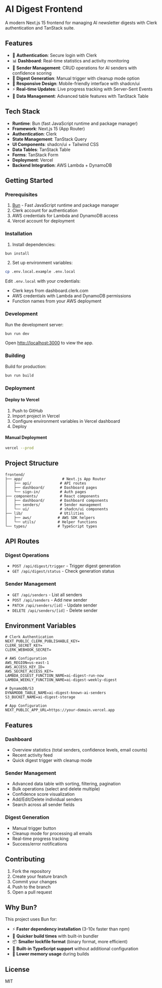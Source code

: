 # AI Digest Frontend

A modern Next.js 15 frontend for managing AI newsletter digests with Clerk authentication and TanStack suite.

## Features

- 🔐 **Authentication**: Secure login with Clerk
- 📊 **Dashboard**: Real-time statistics and activity monitoring
- 👥 **Sender Management**: CRUD operations for AI senders with confidence scoring
- 🚀 **Digest Generation**: Manual trigger with cleanup mode option
- 📱 **Responsive Design**: Mobile-friendly interface with shadcn/ui
- ⚡ **Real-time Updates**: Live progress tracking with Server-Sent Events
- 🔄 **Data Management**: Advanced table features with TanStack Table

## Tech Stack

- **Runtime**: Bun (fast JavaScript runtime and package manager)
- **Framework**: Next.js 15 (App Router)
- **Authentication**: Clerk
- **State Management**: TanStack Query
- **UI Components**: shadcn/ui + Tailwind CSS
- **Data Tables**: TanStack Table
- **Forms**: TanStack Form
- **Deployment**: Vercel
- **Backend Integration**: AWS Lambda + DynamoDB

## Getting Started

### Prerequisites

1. [Bun](https://bun.sh) - Fast JavaScript runtime and package manager
2. Clerk account for authentication
3. AWS credentials for Lambda and DynamoDB access
4. Vercel account for deployment

### Installation

1. Install dependencies:
```bash
bun install
```

2. Set up environment variables:
```bash
cp .env.local.example .env.local
```

Edit `.env.local` with your credentials:
- Clerk keys from dashboard.clerk.com
- AWS credentials with Lambda and DynamoDB permissions
- Function names from your AWS deployment

### Development

Run the development server:

```bash
bun run dev
```

Open [http://localhost:3000](http://localhost:3000) to view the app.

### Building

Build for production:

```bash
bun run build
```

### Deployment

#### Deploy to Vercel

1. Push to GitHub
2. Import project in Vercel
3. Configure environment variables in Vercel dashboard
4. Deploy

#### Manual Deployment

```bash
vercel --prod
```

## Project Structure

```
frontend/
├── app/                  # Next.js App Router
│   ├── api/             # API routes
│   ├── dashboard/       # Dashboard pages
│   └── sign-in/         # Auth pages
├── components/          # React components
│   ├── dashboard/       # Dashboard components
│   ├── senders/         # Sender management
│   └── ui/              # shadcn/ui components
├── lib/                 # Utilities
│   ├── aws/            # AWS SDK helpers
│   └── utils/          # Helper functions
└── types/              # TypeScript types
```

## API Routes

### Digest Operations
- `POST /api/digest/trigger` - Trigger digest generation
- `GET /api/digest/status` - Check generation status

### Sender Management
- `GET /api/senders` - List all senders
- `POST /api/senders` - Add new sender
- `PATCH /api/senders/[id]` - Update sender
- `DELETE /api/senders/[id]` - Delete sender

## Environment Variables

```env
# Clerk Authentication
NEXT_PUBLIC_CLERK_PUBLISHABLE_KEY=
CLERK_SECRET_KEY=
CLERK_WEBHOOK_SECRET=

# AWS Configuration
AWS_REGION=us-east-1
AWS_ACCESS_KEY_ID=
AWS_SECRET_ACCESS_KEY=
LAMBDA_DIGEST_FUNCTION_NAME=ai-digest-run-now
LAMBDA_WEEKLY_FUNCTION_NAME=ai-digest-weekly-digest

# DynamoDB/S3
DYNAMODB_TABLE_NAME=ai-digest-known-ai-senders
S3_BUCKET_NAME=ai-digest-storage

# App Configuration
NEXT_PUBLIC_APP_URL=https://your-domain.vercel.app
```

## Features

### Dashboard
- Overview statistics (total senders, confidence levels, email counts)
- Recent activity feed
- Quick digest trigger with cleanup mode

### Sender Management
- Advanced data table with sorting, filtering, pagination
- Bulk operations (select and delete multiple)
- Confidence score visualization
- Add/Edit/Delete individual senders
- Search across all sender fields

### Digest Generation
- Manual trigger button
- Cleanup mode for processing all emails
- Real-time progress tracking
- Success/error notifications

## Contributing

1. Fork the repository
2. Create your feature branch
3. Commit your changes
4. Push to the branch
5. Open a pull request

## Why Bun?

This project uses Bun for:
- ⚡ **Faster dependency installation** (3-10x faster than npm)
- 🚀 **Quicker build times** with built-in bundler
- 📦 **Smaller lockfile format** (binary format, more efficient)
- 🔧 **Built-in TypeScript support** without additional configuration
- 💾 **Lower memory usage** during builds

## License

MIT